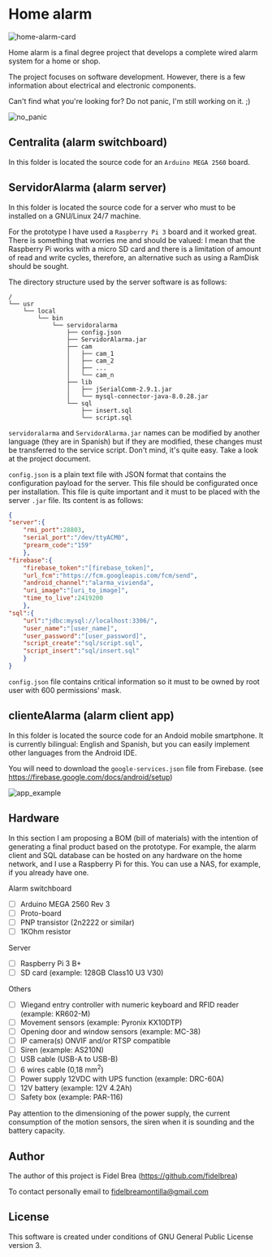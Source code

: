 # Home alarm

![home-alarm-card](http://brea.synology.me/img/home-alarm-card.png)

Home alarm is a final degree project that develops a complete wired alarm system for a home or shop.

The project focuses on software development. However, there is a few information about electrical and electronic components.

Can't find what you're looking for? Do not panic, I'm still working on it.  ;)

![no_panic](http://brea.synology.me/img/no_panic.png)

## Centralita (alarm switchboard)

In this folder is located the source code for an `Arduino MEGA 2560` board.

## ServidorAlarma (alarm server)

In this folder is located the source code for a server who must to be installed on a GNU/Linux 24/7 machine.

For the prototype I have used a `Raspberry Pi 3` board and it worked great. There is something that worries me and should be valued: I mean that the Raspberry Pi works with a micro SD card and there is a limitation of amount of read and write cycles, therefore, an alternative such as using a RamDisk should be sought.

The directory structure used by the server software is as follows:

```
/
└── usr
    └── local
        └── bin
            └── servidoralarma
                ├── config.json
                ├── ServidorAlarma.jar
                ├── cam
                │   ├── cam_1
                │   ├── cam_2
                │   ├── ...
                │   └── cam_n
                ├── lib
                │   ├── jSerialComm-2.9.1.jar
                │   └── mysql-connector-java-8.0.28.jar
                └── sql
                    ├── insert.sql
                    └── script.sql
```

`servidoralarma` and `ServidorAlarma.jar` names can be modified by another language (they are in Spanish) but if they are modified, these changes must be transferred to the service script. Don't mind, it's quite easy. Take a look at the project document.

`config.json` is a plain text file with JSON format that contains the configuration payload for the server. This file should be configurated once per installation. This file is quite important and it must to be placed with the server `.jar` file. Its content is as follows:

```json
{
"server":{
	"rmi_port":28803,
	"serial_port":"/dev/ttyACM0",
	"prearm_code":"159"
	},
"firebase":{
	"firebase_token":"[firebase_token]",
	"url_fcm":"https://fcm.googleapis.com/fcm/send",
	"android_channel":"alarma_vivienda",
	"uri_image":"[uri_to_image]",
	"time_to_live":2419200
	},
"sql":{
	"url":"jdbc:mysql://localhost:3306/",
	"user_name":"[user_name]",
	"user_password":"[user_password]",
	"script_create":"sql/script.sql",
	"script_insert":"sql/insert.sql"
	}
}
```
`config.json` file contains critical information so it must to be owned by root user with 600 permissions' mask.

## clienteAlarma (alarm client app)

In this folder is located the source code for an Andoid mobile smartphone. It is currently bilingual: English and Spanish, but you can easily implement other languages from the Android IDE.

You will need to download the `google-services.json` file from Firebase. (see https://firebase.google.com/docs/android/setup)

![app_example](http://brea.synology.me/img/app_example.png)

## Hardware

In this section I am proposing a BOM (bill of materials) with the intention of generating a final product based on the prototype. For example, the alarm client and SQL database can be hosted on any hardware on the home network, and I use a Raspberry Pi for this. You can use a NAS, for example, if you already have one.

Alarm switchboard
- [ ] Arduino MEGA 2560 Rev 3
- [ ] Proto-board
- [ ] PNP transistor (2n2222 or similar)
- [ ] 1KOhm resistor

Server
- [ ] Raspberry Pi 3 B+
- [ ] SD card (example: 128GB Class10 U3 V30)

Others
- [ ] Wiegand entry controller with numeric keyboard and RFID reader (example: KR602-M)
- [ ] Movement sensors (example: Pyronix KX10DTP)
- [ ] Opening door and window sensors (example: MC-38)
- [ ] IP camera(s) ONVIF and/or RTSP compatible
- [ ] Siren (example: AS210N)
- [ ] USB cable (USB-A to USB-B)
- [ ] 6 wires cable (0,18 mm<sup>2</sup>)
- [ ] Power supply 12VDC with UPS function (example: DRC-60A)
- [ ] 12V battery (example: 12V 4.2Ah)
- [ ] Safety box (example: PAR-116)

Pay attention to the dimensioning of the power supply, the current consumption of the motion sensors, the siren when it is sounding and the battery capacity.

## Author

The author of this project is Fidel Brea (https://github.com/fidelbrea)

To contact personally email to fidelbreamontilla@gmail.com

## License

This software is created under conditions of GNU General Public License version 3.
